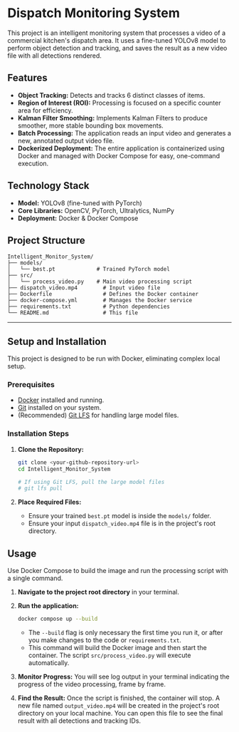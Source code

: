 # Dispatch Monitoring System

This project is an intelligent monitoring system that processes a video of a commercial kitchen's dispatch area. It uses a fine-tuned YOLOv8 model to perform object detection and tracking, and saves the result as a new video file with all detections rendered.

## Features

-   **Object Tracking:** Detects and tracks 6 distinct classes of items.
-   **Region of Interest (ROI):** Processing is focused on a specific counter area for efficiency.
-   **Kalman Filter Smoothing:** Implements Kalman Filters to produce smoother, more stable bounding box movements.
-   **Batch Processing:** The application reads an input video and generates a new, annotated output video file.
-   **Dockerized Deployment:** The entire application is containerized using Docker and managed with Docker Compose for easy, one-command execution.

## Technology Stack

-   **Model:** YOLOv8 (fine-tuned with PyTorch)
-   **Core Libraries:** OpenCV, PyTorch, Ultralytics, NumPy
-   **Deployment:** Docker & Docker Compose

## Project Structure

```
Intelligent_Monitor_System/
├── models/
│   └── best.pt             # Trained PyTorch model
├── src/
│   └── process_video.py    # Main video processing script
├── dispatch_video.mp4        # Input video file
├── Dockerfile                # Defines the Docker container
├── docker-compose.yml        # Manages the Docker service
├── requirements.txt          # Python dependencies
└── README.md                 # This file
```

---

## Setup and Installation

This project is designed to be run with Docker, eliminating complex local setup.

### Prerequisites

-   [Docker](https://www.docker.com/get-started) installed and running.
-   [Git](https://git-scm.com/) installed on your system.
-   (Recommended) [Git LFS](https://git-lfs.com) for handling large model files.

### Installation Steps

1.  **Clone the Repository:**
    ```bash
    git clone <your-github-repository-url>
    cd Intelligent_Monitor_System

    # If using Git LFS, pull the large model files
    # git lfs pull
    ```

2.  **Place Required Files:**
    *   Ensure your trained `best.pt` model is inside the `models/` folder.
    *   Ensure your input `dispatch_video.mp4` file is in the project's root directory.

## Usage

Use Docker Compose to build the image and run the processing script with a single command.

1.  **Navigate to the project root directory** in your terminal.

2.  **Run the application:**
    ```bash
    docker compose up --build
    ```
    - The `--build` flag is only necessary the first time you run it, or after you make changes to the code or `requirements.txt`.
    - This command will build the Docker image and then start the container. The script `src/process_video.py` will execute automatically.

3.  **Monitor Progress:**
    You will see log output in your terminal indicating the progress of the video processing, frame by frame.

4.  **Find the Result:**
    Once the script is finished, the container will stop. A new file named `output_video.mp4` will be created in the project's root directory on your local machine. You can open this file to see the final result with all detections and tracking IDs.